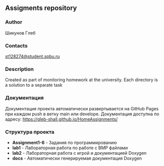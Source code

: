 ## Assigments repository
### Author
Шикунов Глеб
### Contacts
st128274@student.spbu.ru
### Description
Created as part of monitoring homework at the university. Each directory is a solution to a separate task

### Документация
Документация проекта автоматически развертывается на GitHub Pages при каждом push в ветку main или develope. Документация доступна по адресу: https://gleb-shall.github.io/HomeAssignments/

### Структура проекта
- **Assignment1-6** - Задания по программированию
- **lab1** - Лабораторная работа по работе с BMP файлами
- **lab2** - Лабораторная работа с игрой и документацией Doxygen
- **docs** - Автоматически генерируемая документация Doxygen
